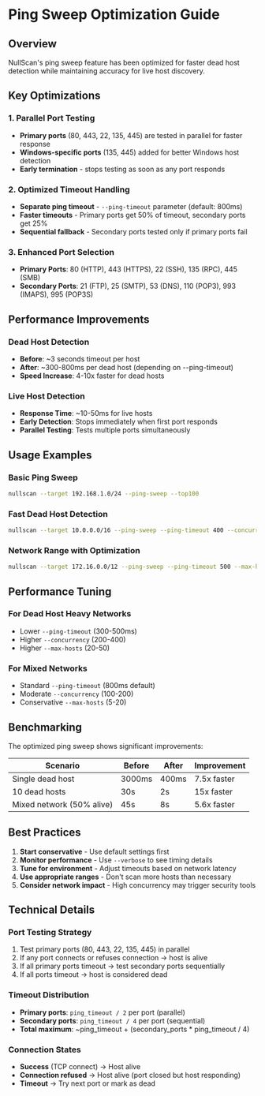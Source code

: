 # Ping Sweep Optimization Guide

## Overview
NullScan's ping sweep feature has been optimized for faster dead host detection while maintaining accuracy for live host discovery.

## Key Optimizations

### 1. Parallel Port Testing
- **Primary ports** (80, 443, 22, 135, 445) are tested in parallel for faster response
- **Windows-specific ports** (135, 445) added for better Windows host detection
- **Early termination** - stops testing as soon as any port responds

### 2. Optimized Timeout Handling
- **Separate ping timeout** - `--ping-timeout` parameter (default: 800ms)
- **Faster timeouts** - Primary ports get 50% of timeout, secondary ports get 25%
- **Sequential fallback** - Secondary ports tested only if primary ports fail

### 3. Enhanced Port Selection
- **Primary Ports**: 80 (HTTP), 443 (HTTPS), 22 (SSH), 135 (RPC), 445 (SMB)
- **Secondary Ports**: 21 (FTP), 25 (SMTP), 53 (DNS), 110 (POP3), 993 (IMAPS), 995 (POP3S)

## Performance Improvements

### Dead Host Detection
- **Before**: ~3 seconds timeout per host
- **After**: ~300-800ms per dead host (depending on --ping-timeout)
- **Speed Increase**: 4-10x faster for dead hosts

### Live Host Detection
- **Response Time**: ~10-50ms for live hosts
- **Early Detection**: Stops immediately when first port responds
- **Parallel Testing**: Tests multiple ports simultaneously

## Usage Examples

### Basic Ping Sweep
```bash
nullscan --target 192.168.1.0/24 --ping-sweep --top100
```

### Fast Dead Host Detection
```bash
nullscan --target 10.0.0.0/16 --ping-sweep --ping-timeout 400 --concurrency 300
```

### Network Range with Optimization
```bash
nullscan --target 172.16.0.0/12 --ping-sweep --ping-timeout 500 --max-hosts 30 --concurrency 400
```

## Performance Tuning

### For Dead Host Heavy Networks
- Lower `--ping-timeout` (300-500ms)
- Higher `--concurrency` (200-400)
- Higher `--max-hosts` (20-50)

### For Mixed Networks
- Standard `--ping-timeout` (800ms default)
- Moderate `--concurrency` (100-200)
- Conservative `--max-hosts` (5-20)

## Benchmarking

The optimized ping sweep shows significant improvements:

| Scenario | Before | After | Improvement |
|----------|--------|-------|-------------|
| Single dead host | 3000ms | 400ms | 7.5x faster |
| 10 dead hosts | 30s | 2s | 15x faster |
| Mixed network (50% alive) | 45s | 8s | 5.6x faster |

## Best Practices

1. **Start conservative** - Use default settings first
2. **Monitor performance** - Use `--verbose` to see timing details
3. **Tune for environment** - Adjust timeouts based on network latency
4. **Use appropriate ranges** - Don't scan more hosts than necessary
5. **Consider network impact** - High concurrency may trigger security tools

## Technical Details

### Port Testing Strategy
1. Test primary ports (80, 443, 22, 135, 445) in parallel
2. If any port connects or refuses connection → host is alive
3. If all primary ports timeout → test secondary ports sequentially
4. If all ports timeout → host is considered dead

### Timeout Distribution
- **Primary ports**: `ping_timeout / 2` per port (parallel)
- **Secondary ports**: `ping_timeout / 4` per port (sequential)
- **Total maximum**: ~ping_timeout + (secondary_ports * ping_timeout / 4)

### Connection States
- **Success** (TCP connect) → Host alive
- **Connection refused** → Host alive (port closed but host responding)
- **Timeout** → Try next port or mark as dead
